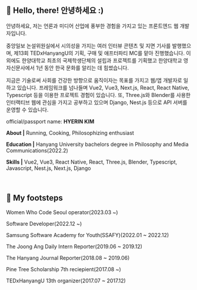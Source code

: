 <!--
**HerrineKim/HerrineKim** is a ✨ _special_ ✨ repository because its `README.md` (this file) appears on your GitHub profile.

Here are some ideas to get you started:

- 🔭 I’m currently working on ...
- 🌱 I’m currently learning ...
- 👯 I’m looking to collaborate on ...
- 🤔 I’m looking for help with ...
- 💬 Ask me about ...
- 📫 How to reach me: ...
- 😄 Pronouns: ...
- ⚡ Fun fact: ...

## 🔭 I’m currently working on...

<br>

## 🌱 I’m used to...

<span>
 <img src="https://img.shields.io/badge/python-3776AB?style=for-the-badge&logo=python&logoColor=white">
 <img src="https://img.shields.io/badge/javascript-F7DF1E?style=for-the-badge&logo=javascript&logoColor=black">
 <img src="https://img.shields.io/badge/vue.js-4FC08D?style=for-the-badge&logo=vue.js&logoColor=white">
 <img src="https://img.shields.io/badge/react-61DAFB?style=for-the-badge&logo=react&logoColor=black">
 <img src="https://img.shields.io/badge/expo-000020?style=for-the-badge&logo=expo&logoColor=white">
 <img src="https://img.shields.io/badge/typescript-3178C6?style=for-the-badge&logo=typescript&logoColor=white">
 <img src="https://img.shields.io/badge/css-1572B6?style=for-the-badge&logo=css3&logoColor=white">
 <img src="https://img.shields.io/badge/django-092E20?style=for-the-badge&logo=django&logoColor=white">
</span>
-->

<!-- ![header](https://capsule-render.vercel.app/api?type=rect&color=5D8BF4&height=200&section=header&text=김혜린%20金惠潾%20Herrine%20Kim&fontSize=50) -->

## 👧 Hello, there! 안녕하세요 :)

안녕하세요, 저는 언론과 미디어 산업에 풍부한 경험을 가지고 있는 프론트엔드 웹 개발자입니다.

중앙일보 논설위원실에서 시의성을 가지는 여러 인터뷰 콘텐츠 및 지면 기사를 발행했으며, 제13회 TEDxHanyangU의 기획, 구매 및 애프터파티 MC를 맡아 진행했습니다. 이 외에도 한양대학교 최초의 국제학생단체의 설립과 프로젝트를 기획했고 한양대학교 영자신문사에서 1년 동안 한국 문화를 알리는 데 힘썼습니다.

지금은 기술로써 사회를 건강한 방향으로 움직이자는 목표를 가지고 웹/앱 개발자로 일하고 있습니다. 프레임워크를 넘나들며 Vue2, Vue3, Next.js, React, React Native, Typescript 등을 이용한 프로젝트 경험이 있습니다. 또, Three.js와 Blender를 사용한 인터랙티브 웹에 관심을 가지고 공부하고 있으며 Django, Nest.js 등으로 API 서버를 운영할 수 있습니다.

<p>official/passport name: <strong>HYERIN KIM</strong></p>
<p><strong>About |</strong> Running, Cooking, Philosophizing enthusiast</p>
<p><strong>Education |</strong> Hanyang University bachelors degree in Philosophy and Media Communications(2022.2)</p>
<p><strong>Skills |</strong> Vue2, Vue3, React Native, React, Three.js, Blender, Typescript, Javascript, Nest.js, Next.js, Django</p>

<br>

## 🌱 My footsteps

<p>Women Who Code Seoul operator(2023.03 ~)</p>
<p>Software Developer(2022.12 ~)
<p>Samsung Software Academy for Youth(SSAFY)(2022.01 ~ 2022.12)</p>
<p>The Joong Ang Daily Intern Reporter(2019.06 ~ 2019.12)</p>
<p>The Hanyang Journal Reporter(2018.08 ~ 2019.06)</p>
<p>Pine Tree Scholarship 7th reciepient(2017.08 ~)</p>
<p>TEDxHanyangU 13th organizer(2017.07 ~ 2017.12)</p>
